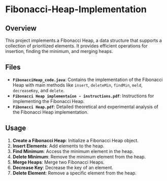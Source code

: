 # Fibonacci-Heap-Implementation

## Overview
This project implements a Fibonacci Heap, a data structure that supports a collection of prioritized elements. It provides efficient operations for insertion, finding the minimum, and merging heaps.

## Files
- **`FibonacciHeap_code.java`**: Contains the implementation of the Fibonacci Heap with main methods like `insert`, `deleteMin`, `findMin`, `meld`, `decreaseKey`, and `delete`.
- **`Fibonacci Heap implementaion - instructions.pdf`**: Instructions for implementing the Fibonacci Heap.
- **`Fibonacci Heap.pdf`**: Detailed theoretical and experimental analysis of the Fibonacci Heap implementation.

## Usage
1. **Create a Fibonacci Heap**: Initialize a Fibonacci Heap object.
2. **Insert Elements**: Add elements to the heap.
3. **Find Minimum**: Access the minimum element in the heap.
4. **Delete Minimum**: Remove the minimum element from the heap.
5. **Merge Heaps**: Merge two Fibonacci Heaps.
6. **Decrease Key**: Decrease the key of an element.
7. **Delete Element**: Remove a specific element from the heap.
